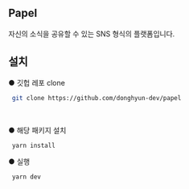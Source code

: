 ## Papel

자신의 소식을 공유할 수 있는 SNS 형식의 플랫폼입니다.

## 설치

● 깃헙 레포 clone
```bash
 git clone https://github.com/donghyun-dev/papel
```

<br>

● 해당 패키지 설치

```bash
 yarn install
```

● 실행

```bash
 yarn dev
```
